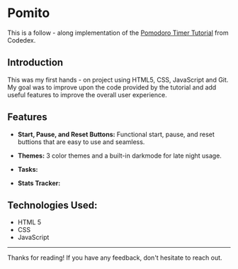 # Pomito

This is a follow - along implementation of the [Pomodoro Timer Tutorial](https://www.codedex.io/projects/build-a-pomodoro-app-with-html-css-js) from Codedex. 
<img width="1" alt="" src="">



## Introduction

This was my first hands - on project using HTML5, CSS, JavaScript and Git. My goal was to improve upon the code provided by the tutorial and add useful features to improve the overall user experience.

## Features

- **Start, Pause, and Reset Buttons:** Functional start, pause, and reset buttions that are easy to use and seamless.
  
- **Themes:** 3 color themes and a built-in darkmode for late night usage.

- **Tasks:** 

- **Stats Tracker:**

## Technologies Used:

- HTML 5
- CSS
- JavaScript

---

Thanks for reading! If you have any feedback, don't hesitate to reach out.

